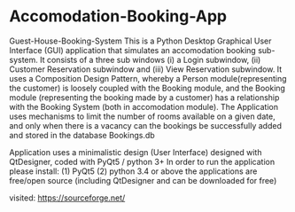 # Accomodation-Booking-App
Guest-House-Booking-System
This is a Python Desktop Graphical User Interface (GUI) application that simulates an accomodation booking sub-system. It consists of a three sub windows (i) a Login subwindow, (ii) Customer Reservation subwindow and (iii) View Reservation subwindow.
It uses a Composition Design Pattern, whereby a Person module(representing the customer) is loosely coupled with the Booking module, and the Booking module (representing the booking made by a customer) has a relationship with the Booking System (both in accomodation module).
The Application uses mechanisms to limit the number of rooms available on a given date, and only when there is a vacancy can the bookings be successfully added and stored in the database Bookings.db

Application uses a minimalistic design (User Interface) designed with QtDesigner, coded with PyQt5 / python 3+
In order to run the application
please install:
(1) PyQt5
(2) python 3.4 or above
the applications are free/open source (including QtDesigner and can be downloaded for free)

visited:
https://sourceforge.net/
